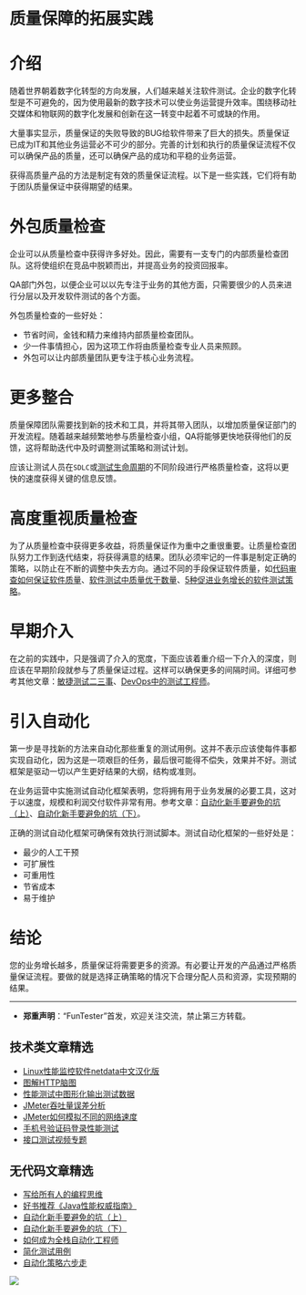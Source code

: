 # 质量保障的拓展实践



# 介绍

随着世界朝着数字化转型的方向发展，人们越来越关注软件测试。企业的数字化转型是不可避免的，因为使用最新的数字技术可以使业务运营提升效率。围绕移动社交媒体和物联网的数字化发展和创新在这一转变中起着不可或缺的作用。

大量事实显示，质量保证的失败导致的BUG给软件带来了巨大的损失。质量保证已成为IT和其他业务运营必不可少的部分。完善的计划和执行的质量保证流程不仅可以确保产品的质量，还可以确保产品的成功和平稳的业务运营。

获得高质量产品的方法是制定有效的质量保证流程。以下是一些实践，它们将有助于团队质量保证中获得期望的结果。

# 外包质量检查

企业可以从质量检查中获得许多好处。因此，需要有一支专门的内部质量检查团队。这将使组织在竞品中脱颖而出，并提高业务的投资回报率。

QA部门外包，以便企业可以以先专注于业务的其他方面，只需要很少的人员来进行分层以及开发软件测试的各个方面。

外包质量检查的一些好处：

* 节省时间，金钱和精力来维持内部质量检查团队。
* 少一件事情担心，因为这项工作将由质量检查专业人员来照顾。
* 外包可以让内部质量团队更专注于核心业务流程。

# 更多整合

质量保障团队需要找到新的技术和工具，并将其带入团队，以增加质量保证部门的开发流程。随着越来越频繁地参与质量检查小组，QA将能够更快地获得他们的反馈，这将帮助迭代中及时调整测试策略和测试计划。

应该让测试人员在`SDLC`或[测试生命周期](https://mp.weixin.qq.com/s/SH-vb2RagYQ3sfCY8QM5ew)的不同阶段进行严格质量检查，这将以更快的速度获得关键的信息反馈。

# 高度重视质量检查

为了从质量检查中获得更多收益，将质量保证作为重中之重很重要。让质量检查团队努力工作到迭代结束，将获得满意的结果。团队必须牢记的一件事是制定正确的策略，以防止在不断的调整中失去方向。通过不同的手段保证软件质量，如[代码审查如何保证软件质量](https://mp.weixin.qq.com/s/osRnG09KDqEojiV3kp2nrw)、[软件测试中质量优于数量](https://mp.weixin.qq.com/s/4FxtVFqialRz6R4680rPAw)、[5种促进业务增长的软件测试策略](https://mp.weixin.qq.com/s/3mB_DQVD2AZLPs84SmsmuA)。

# 早期介入

在之前的实践中，只是强调了介入的宽度，下面应该着重介绍一下介入的深度，则应该在早期阶段就参与了质量保证过程。这样可以确保更多的间隔时间。详细可参考其他文章：[敏捷测试二三事](https://mp.weixin.qq.com/s/bKkGWJA3JhvdCjgg6-AVEQ)、[DevOps中的测试工程师](https://mp.weixin.qq.com/s/42Ile_T1BAIp7QHleI-c7w)。

# 引入自动化

第一步是寻找新的方法来自动化那些重复的测试用例。这并不表示应该使每件事都实现自动化，因为这是一项艰巨的任务，最后很可能得不偿失，效果并不好。测试框架是驱动一切以产生更好结果的大纲，结构或准则。

在业务运营中实施测试自动化框架表明，您将拥有用于业务发展的必要工具，这对于以速度，规模和利润交付软件非常有用。参考文章：[自动化新手要避免的坑（上）](https://mp.weixin.qq.com/s/MjcX40heTRhEgCFhInoqYQ)、[自动化新手要避免的坑（下）](https://mp.weixin.qq.com/s/azDUo1IO5JgkJIS9n1CMRg)。

正确的测试自动化框架可确保有效执行测试脚本。测试自动化框架的一些好处是：

* 最少的人工干预
* 可扩展性
* 可重用性
* 节省成本
* 易于维护

# 结论

您的业​​务增长越多，质量保证将需要更多的资源。有必要让开发的产品通过严格质量保证流程。要做的就是选择正确策略的情况下合理分配人员和资源，实现预期的结果。

---
* **郑重声明**：“FunTester”首发，欢迎关注交流，禁止第三方转载。

## 技术类文章精选

- [Linux性能监控软件netdata中文汉化版](https://mp.weixin.qq.com/s/fdXtK-5WwKnxjLZdyg6-nA)
- [图解HTTP脑图](https://mp.weixin.qq.com/s/100Vm8FVEuXs0x6rDGTipw)
- [性能测试中图形化输出测试数据](https://mp.weixin.qq.com/s/EMvpYIsszdwBJFPIxztTvA)
- [JMeter吞吐量误差分析](https://mp.weixin.qq.com/s/jHKmFNrLmjpihnoigNNCSg)
- [JMeter如何模拟不同的网络速度](https://mp.weixin.qq.com/s/1FCwNN2htfTGF6ItdkcCzw)
- [手机号验证码登录性能测试](https://mp.weixin.qq.com/s/i-j8fJAdcsJ7v8XPOnPDAw)
- [接口测试视频专题](https://mp.weixin.qq.com/s/4mKpW3QiVRee3kcVOSraog)

## 无代码文章精选

- [写给所有人的编程思维](https://mp.weixin.qq.com/s/Oj33UCnYfbUgzsBzEm2GPQ)
- [好书推荐《Java性能权威指南》](https://mp.weixin.qq.com/s/YWd5Yx6n7887g1lMLTcsWQ)
- [自动化新手要避免的坑（上）](https://mp.weixin.qq.com/s/MjcX40heTRhEgCFhInoqYQ)
- [自动化新手要避免的坑（下）](https://mp.weixin.qq.com/s/azDUo1IO5JgkJIS9n1CMRg)
- [如何成为全栈自动化工程师](https://mp.weixin.qq.com/s/j2rQ3COFhg939KLrgKr_bg)
- [简化测试用例](https://mp.weixin.qq.com/s/BhwfDqhN9yoa3Iul_Eu5TA)
- [自动化策略六步走](https://mp.weixin.qq.com/s/He69k8iCKhTKD1j-yV6M5g)


![](https://mmbiz.qpic.cn/mmbiz_jpg/13eN86FKXzCxr0Sa2MXpNKicZE024zJm73r4hrjticMMYViagtaSXxwsyhmRmOrdXPXfS5zB2ILHtaqNSoWGRwa8Q/640?wx_fmt=jpeg&tp=webp&wxfrom=5&wx_lazy=1&wx_co=1)